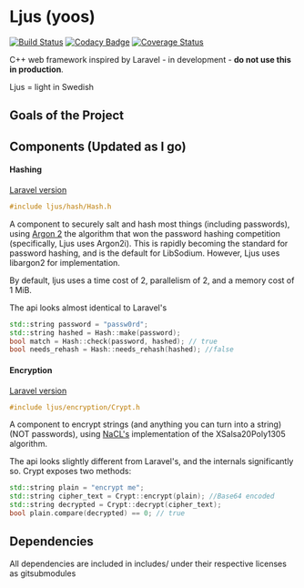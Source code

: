 # Ljus (yoos)
[![Build Status](https://travis-ci.org/ErikPartridge/ljus.svg?branch=master)](https://travis-ci.org/ErikPartridge/ljus)
[![Codacy Badge](https://api.codacy.com/project/badge/Grade/9cadf04aee3f4f608796e96cf3bc3e31)](https://www.codacy.com/app/erikdevelopments/ljus?utm_source=github.com&amp;utm_medium=referral&amp;utm_content=ErikPartridge/ljus&amp;utm_campaign=Badge_Grade)
[![Coverage Status](https://coveralls.io/repos/github/ErikPartridge/ljus/badge.svg?branch=master)](https://coveralls.io/github/ErikPartridge/ljus?branch=master)


C++ web framework inspired by Laravel - in development - **do not use this in production**.

Ljus = light in Swedish

## Goals of the Project


## Components (Updated as I go)

#### Hashing 

[Laravel version](https://laravel.com/docs/5.5/hashing)

```c++
#include ljus/hash/Hash.h
```
A component to securely salt and hash most things (including passwords), using [Argon 2](https://P-H-C/phc-winner-argon2) the algorithm that won the password hashing competition (specifically, Ljus uses Argon2i). This is rapidly becoming the standard for password hashing, and is the default for LibSodium. However, Ljus uses libargon2 for implementation.

By default, ljus uses a time cost of 2, parallelism of 2, and a memory cost of 1 MiB.

The api looks almost identical to Laravel's
```c++
std::string password = "passw0rd";
std::string hashed = Hash::make(password);
bool match = Hash::check(password, hashed); // true
bool needs_rehash = Hash::needs_rehash(hashed); //false
```

#### Encryption 

[Laravel version](https://laravel.com/docs/5.5/encryption)

```c++
#include ljus/encryption/Crypt.h
```
A component to encrypt strings (and anything you can turn into a string) (NOT passwords), using [NaCL's](https://nacl.cr.yp.to/) implementation of the XSalsa20Poly1305 algorithm.

The api looks slightly different from Laravel's, and the internals significantly so. Crypt exposes two methods:

```c++
std::string plain = "encrypt me";
std::string cipher_text = Crypt::encrypt(plain); //Base64 encoded
std::string decrypted = Crypt::decrypt(cipher_text);
bool plain.compare(decrypted) == 0; // true
```

## Dependencies
All dependencies are included in includes/ under their respective licenses as gitsubmodules
